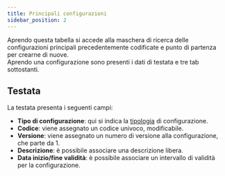 ```yaml
---
title: Principali configurazioni
sidebar_position: 2
---
```


Aprendo questa tabella si accede alla maschera di ricerca delle configurazioni principali precedentemente codificate e punto di partenza per crearne di nuove.        
Aprendo una configurazione sono presenti i dati di testata e tre tab sottostanti. 

## Testata

La testata presenta i seguenti campi:
- **Tipo di configurazione**: qui si indica la [tipologia](/docs/configurations/tables/CPQ/configuration-type) di configurazione. 
- **Codice**: viene assegnato un codice univoco, modificabile.
- **Versione**: viene assegnato un numero di versione alla configurazione, che parte da 1.
- **Descrizione**: è possibile associare una descrizione libera.
- **Data inizio/fine validità**: è possibile associare un intervallo di validità per la configurazione. 


